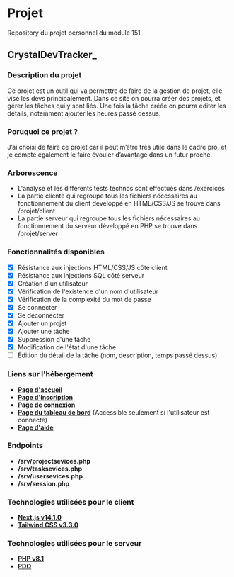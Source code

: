 # Projet
Repository du projet personnel du module 151

## CrystalDevTracker_

### Description du projet
Ce projet est un outil qui va permettre de faire de la gestion de projet, elle vise les devs principalement. Dans ce site on pourra créer des projets, et gérer les tâches qui y sont liés. Une fois la tâche créée on pourra éditer les détails, notemment ajouter les heures passé dessus.

### Poruquoi ce projet ?
J’ai choisi de faire ce projet car il peut m’être très utile dans le cadre pro, et je compte également le faire évouler d’avantage dans un futur proche.

### Arborescence
- L'analyse et les différents tests technos sont effectués dans /exercices
- La partie cliente qui regroupe tous les fichiers nécessaires au fonctionnement du client développé en HTML/CSS/JS se trouve dans /projet/client </br>
- La partie serveur qui regroupe tous les fichiers nécessaires au fonctionnement du serveur développé en PHP se trouve dans /projet/server

### Fonctionnalités disponibles
- [X] Résistance aux injections HTML/CSS/JS côté client
- [X] Résistance aux injections SQL côté serveur
- [X] Création d'un utilisateur
- [X] Vérification de l'existence d'un nom d'utilisateur
- [X] Vérification de la complexité du mot de passe
- [X] Se connecter
- [X] Se déconnecter
- [X] Ajouter un projet
- [X] Ajouter une tâche
- [X] Suppression d'une tâche
- [X] Modification de l'état d'une tâche
- [ ] Édition du détail de la tâche (nom, description, temps passé dessus)

### Liens sur l'hébergement
- **[Page d'accueil](https://abrahaml.emf-informatique.ch/151/client/)**
- **[Page d'inscription](https://abrahaml.emf-informatique.ch/151/client/register)**
- **[Page de connexion](https://abrahaml.emf-informatique.ch/151/client/login)**
- **[Page du tableau de bord](https://abrahaml.emf-informatique.ch/151/client/dashboard)** (Accessible seulement si l'utilisateur est connecté)
- **[Page d'aide](https://abrahaml.emf-informatique.ch/151/client/about)**

### Endpoints
- **/srv/projectsevices.php**
- **/srv/tasksevices.php**
- **/srv/usersevices.php**
- **/srv/session.php**

### Technologies utilisées pour le client
- **[Next.js v14.1.0](https://nextjs.org/)**
- **[Tailwind CSS v3.3.0](https://tailwindcss.com/)**

### Technologies utilisées pour le serveur
- **[PHP v8.1](https://www.php.net/manual/fr/intro-whatis.php)**
- **[PDO](https://www.php.net/manual/fr/book.pdo.php)**
